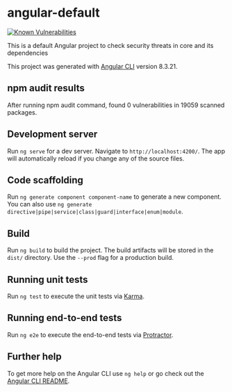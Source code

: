# angular-default

[![Known Vulnerabilities](https://snyk.io/test/github/sathyesh/angular-default/badge.svg?targetFile=package.json)](https://snyk.io/test/github/sathyesh/angular-default?targetFile=package.json)

This is a default Angular project to check security threats in core and its dependencies

This project was generated with [Angular CLI](https://github.com/angular/angular-cli) version 8.3.21.

## npm audit results

After running npm audit command, found 0 vulnerabilities in 19059 scanned packages.

## Development server

Run `ng serve` for a dev server. Navigate to `http://localhost:4200/`. The app will automatically reload if you change any of the source files.

## Code scaffolding

Run `ng generate component component-name` to generate a new component. You can also use `ng generate directive|pipe|service|class|guard|interface|enum|module`.

## Build

Run `ng build` to build the project. The build artifacts will be stored in the `dist/` directory. Use the `--prod` flag for a production build.

## Running unit tests

Run `ng test` to execute the unit tests via [Karma](https://karma-runner.github.io).

## Running end-to-end tests

Run `ng e2e` to execute the end-to-end tests via [Protractor](http://www.protractortest.org/).

## Further help

To get more help on the Angular CLI use `ng help` or go check out the [Angular CLI README](https://github.com/angular/angular-cli/blob/master/README.md).

